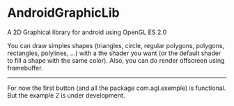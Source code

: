 AndroidGraphicLib
=================

A 2D Graphical library for android using OpenGL ES 2.0

You can draw simples shapes (triangles, circle, regular polygons, polygons, rectangles, polylines, ...) with a the shader you want (or the default shader to fill a shape with the same color). Also, you can do render offscreen using framebuffer.

---

For now the first button (and all the package com.agl.exemple) is functional. But the example 2 is under development. 
